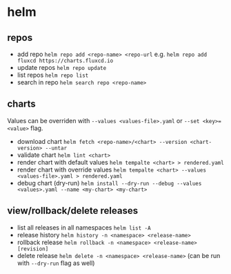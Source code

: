 # helm

## repos

 - add repo `helm repo add <repo-name> <repo-url` e.g. `helm repo add fluxcd https://charts.fluxcd.io`
 - update repos `helm repo update`
 - list repos `helm repo list`
 - search in repo `helm search repo <repo-name>`

## charts

Values can be overriden with `--values <values-file>.yaml` or `--set <key>=<value>` flag.
 
 - download chart `helm fetch <repo-name>/<chart> --version <chart-version> --untar`
 - validate chart `helm lint <chart>`
 - render chart with default values `helm tempalte <chart> > rendered.yaml`
 - render chart with override values `helm tempalte <chart> --values <values-file>.yaml > rendered.yaml`
 - debug chart (dry-run) `helm install --dry-run --debug --values <values>.yaml --name <my-chart> <my-chart>`

## view/rollback/delete releases

 - list all releases in all namespaces `helm list -A`
 - release history `helm history -n <namespace> <release-name>`
 - rollback release `helm rollback -n <namespace> <release-name> [revision]`
 - delete release `helm delete -n <namespace> <release-name>` (can be run with `--dry-run` flag as well)
